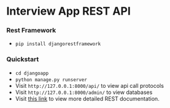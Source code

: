 # Interview App REST API

### Rest Framework
* `pip install djangorestframework`

### Quickstart
* `cd djangoapp`
* `python manage.py runserver`
* Visit `http://127.0.0.1:8000/api/` to view api call protocols
* Visit `http://127.0.0.1:8000/admin/` to view databases
* Visit [this link](https://docs.google.com/document/d/1h9YAJEBK-pIRf8kIVxTqO1VMnXk3lh4O3JNU4gnTRgY/edit?usp=sharing) to view more detailed REST documentation.
